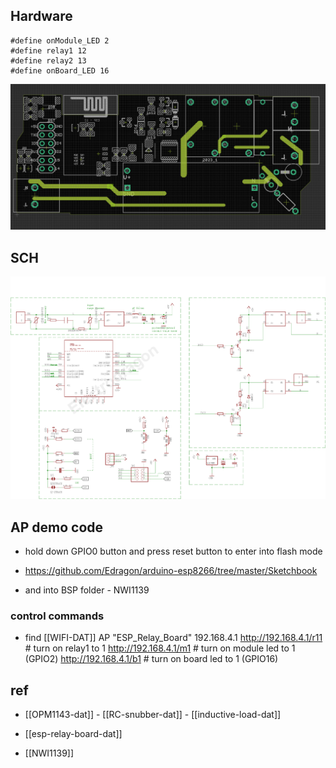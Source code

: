 

## Hardware 

    #define onModule_LED 2
    #define relay1 12
    #define relay2 13
    #define onBoard_LED 16

![](36-17-17-31-03-2023.png)



## SCH 

![](2023-09-05-18-16-05.png)


## AP demo code 

- hold down GPIO0 button and press reset button to enter into flash mode 


- https://github.com/Edragon/arduino-esp8266/tree/master/Sketchbook
- and into BSP folder - NWI1139

### control commands 

- find [[WIFI-DAT]] AP "ESP_Relay_Board"
    192.168.4.1
    http://192.168.4.1/r11 # turn on relay1 to 1 
    http://192.168.4.1/m1 # turn on module led to 1  (GPIO2)
    http://192.168.4.1/b1 # turn on board led to 1  (GPIO16)




## ref 

- [[OPM1143-dat]] - [[RC-snubber-dat]] - [[inductive-load-dat]]

- [[esp-relay-board-dat]]

- [[NWI1139]]